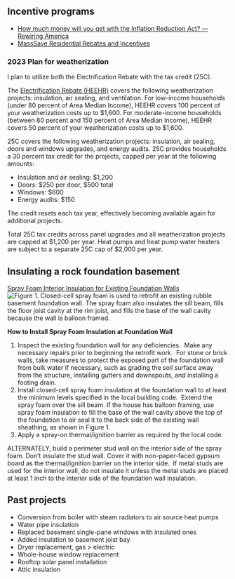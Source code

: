 ## Incentive programs

- [How much money will you get with the Inflation Reduction Act? — Rewiring America](https://www.rewiringamerica.org/app/ira-calculator)
- [MassSave Residential Rebates and Incentives](https://www.masssave.com/en/residential/rebates-and-incentives/)

### 2023 Plan for weatherization
I plan to utilize both the Electrification Rebate with the tax credit (25C).

The [Electrification Rebate (HEEHR)](https://www.rewiringamerica.org/app/ira-calculator/information/high-efficiency-electric-home-rebate-heehra) covers the following weatherization projects: insulation, air sealing, and ventilation. For low-income households (under 80 percent of Area Median Income), HEEHR covers 100 percent of your weatherization costs up to $1,600. For moderate-income households (between 80 percent and 150 percent of Area Median Income), HEEHR covers 50 percent of your weatherization costs up to $1,600.

25C covers the following weatherization projects: insulation, air sealing, doors and windows upgrades, and energy audits. 25C provides households a 30 percent tax credit for the projects, capped per year at the following amounts:

-   Insulation and air sealing: $1,200
-   Doors: $250 per door, $500 total
-   Windows: $600
-   Energy audits: $150

The credit resets each tax year, effectively becoming available again for additional projects.

Total 25C tax credits across panel upgrades and all weatherization projects are capped at $1,200 per year. Heat pumps and heat pump water heaters are subject to a separate 25C cap of $2,000 per year.

## Insulating a rock foundation basement
[Spray Foam Interior Insulation for Existing Foundation Walls](https://basc.pnnl.gov/resource-guides/spray-foam-interior-insulation-existing-foundation-walls)
![**Figure 1.** Closed-cell spray foam is used to retrofit an existing rubble basement foundation wall. The spray foam also insulates the sill beam, fills the floor joist cavity at the rim joist, and fills the base of the wall cavity because the wall is balloon framed.](img/20230121095418.png)

**How to Install Spray Foam Insulation at Foundation Wall**

1.  Inspect the existing foundation wall for any deficiencies.  Make any necessary repairs prior to beginning the retrofit work.  For stone or brick walls, take measures to protect the exposed part of the foundation wall from bulk water if necessary, such as grading the soil surface away from the structure, installing gutters and downspouts, and installing a footing drain.
2.  Install closed-cell spray foam insulation at the foundation wall to at least the minimum levels specified in the local building code.  Extend the spray foam over the sill beam. If the house has balloon framing, use spray foam insulation to fill the base of the wall cavity above the top of the foundation to air seal it to the back side of the existing wall sheathing, as shown in Figure 1.
3.  Apply a spray-on thermal/ignition barrier as required by the local code.

ALTERNATELY, build a perimeter stud wall on the interior side of the spray foam. Don’t insulate the stud wall. Cover it with non-paper-faced gypsum board as the thermal/ignition barrier on the interior side.  If metal studs are used for the interior wall, do not insulate it unless the metal studs are placed at least 1 inch to the interior side of the foundation wall insulation.

## Past projects

- Conversion from boiler with steam radiators to air source heat pumps
- Water pipe insulation
- Replaced basement single-pane windows with insulated ones
- Added insulation to basement joist bay
- Dryer replacement, gas > electric
- Whole-house window replacement
- Rooftop solar panel installation
- Attic insulation